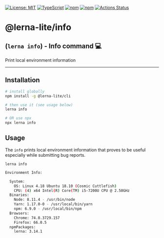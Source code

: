 [![License: MIT](https://img.shields.io/badge/License-MIT-yellow.svg)](https://opensource.org/licenses/MIT)
[![TypeScript](https://img.shields.io/badge/%3C%2F%3E-TypeScript-%230074c1.svg)](http://www.typescriptlang.org/)
[![npm](https://img.shields.io/npm/v/@lerna-lite/info.svg?color=forest)](https://www.npmjs.com/package/@lerna-lite/info)
[![npm](https://img.shields.io/npm/dy/@lerna-lite/info?color=forest)](https://www.npmjs.com/package/@lerna-lite/info)
[![Actions Status](https://github.com/ghiscoding/lerna-lite/workflows/CI%20Build/badge.svg)](https://github.com/ghiscoding/lerna-lite/actions)

# @lerna-lite/info
## (`lerna info`) - Info command 💻

Print local environment information

---

## Installation 
```sh
# install globally
npm install -g @lerna-lite/cli

# then use it (see usage below)
lerna info

# OR use npx
npx lerna info
```

## Usage

The `info` prints local environment information that proves to be useful especially while submitting bug reports.

`lerna info`

```bash
Environment Info:

  System:
    OS: Linux 4.18 Ubuntu 18.10 (Cosmic Cuttlefish)
    CPU: (4) x64 Intel(R) Core(TM) i5-7200U CPU @ 2.50GHz
  Binaries:
    Node: 8.11.4 - /usr/bin/node
    Yarn: 1.17.0-0 - /usr/local/bin/yarn
    npm: 6.9.0 - /usr/local/bin/npm
  Browsers:
    Chrome: 74.0.3729.157
    Firefox: 66.0.5
  npmPackages:
    lerna: 3.14.1
```
